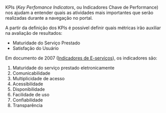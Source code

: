 KPIs (_Key Perfomance Indicators_, ou Indicadores Chave de Performance) nos ajudam a entender quais as atividades mais
importantes que serão realizadas durante a navegação no portal.

A partir da definição dos KPIs é possível definir quais métricas irão auxiliar na avaliação de resultados:

* Maturidade do Serviço Prestado
* Satisfação do Usuário

Em documento de 2007 ([Indicadores de E-serviços][PDF]), os indicadores são:

1. Maturidade do serviço prestado eletronicamente
2. Comunicabilidade
3. Multiplicidade de acesso
4. Acessibilidade 
5. Disponibilidade
6. Facilidade de uso
7. Confiabilidade
8. Transparência

[PDF]:http://www.governoeletronico.gov.br/acoes-e-projetos/indicadores-e-metricas-para-avaliacao-de-e-servicos
